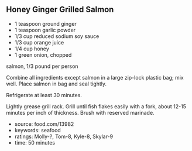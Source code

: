 Honey Ginger Grilled Salmon
---------------------------

- 1 teaspoon ground ginger
- 1 teaspoon garlic powder
- 1/3 cup reduced sodium soy sauce
- 1/3 cup orange juice
- 1/4 cup honey
- 1 green onion, chopped

salmon, 1/3 pound per person

Combine all ingredients except salmon in a large zip-lock plastic bag;
mix well.  Place salmon in bag and seal tightly.

Refrigerate at least 30 minutes.

Lightly grease grill rack.  Grill until fish flakes easily with a
fork, about 12-15 minutes per inch of thickness.  Brush with reserved
marinade.

- source: food.com/13982
- keywords: seafood
- ratings: Molly-?, Tom-8, Kyle-8, Skylar-9
- time: 50 minutes
